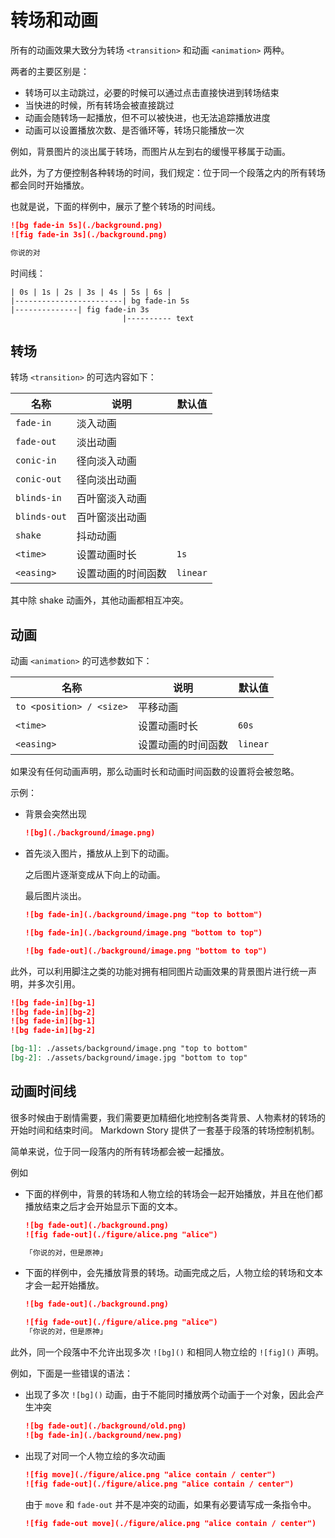 # 转场和动画

所有的动画效果大致分为转场 `<transition>` 和动画 `<animation>` 两种。

两者的主要区别是：

- 转场可以主动跳过，必要的时候可以通过点击直接快进到转场结束
- 当快进的时候，所有转场会被直接跳过
- 动画会随转场一起播放，但不可以被快进，也无法追踪播放进度
- 动画可以设置播放次数、是否循环等，转场只能播放一次

例如，背景图片的淡出属于转场，而图片从左到右的缓慢平移属于动画。

此外，为了方便控制各种转场的时间，我们规定：位于同一个段落之内的所有转场都会同时开始播放。

也就是说，下面的样例中，展示了整个转场的时间线。

```markdown
![bg fade-in 5s](./background.png)
![fig fade-in 3s](./background.png)

你说的对
```

时间线：

```
| 0s | 1s | 2s | 3s | 4s | 5s | 6s |
|------------------------| bg fade-in 5s
|--------------| fig fade-in 3s
                         |---------- text
```

## 转场

转场 `<transition>` 的可选内容如下：

| 名称         | 说明               | 默认值   |
| ------------ | ------------------ | -------- |
| `fade-in`    | 淡入动画           |          |
| `fade-out`   | 淡出动画           |          |
| `conic-in`   | 径向淡入动画       |          |
| `conic-out`  | 径向淡出动画       |          |
| `blinds-in`  | 百叶窗淡入动画     |          |
| `blinds-out` | 百叶窗淡出动画     |          |
| `shake`      | 抖动动画           |          |
| `<time>`     | 设置动画时长       | `1s`     |
| `<easing>`   | 设置动画的时间函数 | `linear` |

其中除 shake 动画外，其他动画都相互冲突。

## 动画

动画 `<animation>` 的可选参数如下：

| 名称                     | 说明               | 默认值   |
| ------------------------ | ------------------ | -------- |
| `to <position> / <size>` | 平移动画           |          |
| `<time>`                 | 设置动画时长       | `60s`    |
| `<easing>`               | 设置动画的时间函数 | `linear` |

如果没有任何动画声明，那么动画时长和动画时间函数的设置将会被忽略。

示例：

- 背景会突然出现

  ```markdown
  ![bg](./background/image.png)
  ```

- 首先淡入图片，播放从上到下的动画。

  之后图片逐渐变成从下向上的动画。

  最后图片淡出。

  ```markdown
  ![bg fade-in](./background/image.png "top to bottom")

  ![bg fade-in](./background/image.png "bottom to top")

  ![bg fade-out](./background/image.png "bottom to top")
  ```

此外，可以利用脚注之类的功能对拥有相同图片动画效果的背景图片进行统一声明，并多次引用。

```markdown
![bg fade-in][bg-1]
![bg fade-in][bg-2]
![bg fade-in][bg-1]
![bg fade-in][bg-2]

[bg-1]: ./assets/background/image.png "top to bottom"
[bg-2]: ./assets/background/image.jpg "bottom to top"
```

## 动画时间线

很多时候由于剧情需要，我们需要更加精细化地控制各类背景、人物素材的转场的开始时间和结束时间。
Markdown Story 提供了一套基于段落的转场控制机制。

简单来说，位于同一段落内的所有转场都会被一起播放。

例如

- 下面的样例中，背景的转场和人物立绘的转场会一起开始播放，并且在他们都播放结束之后才会开始显示下面的文本。

  ```markdown
  ![bg fade-out](./background.png)
  ![fig fade-out](./figure/alice.png "alice")

  「你说的对，但是原神」
  ```

- 下面的样例中，会先播放背景的转场。动画完成之后，人物立绘的转场和文本才会一起开始播放。

  ```markdown
  ![bg fade-out](./background.png)

  ![fig fade-out](./figure/alice.png "alice")
  「你说的对，但是原神」
  ```

此外，同一个段落中不允许出现多次 `![bg]()` 和相同人物立绘的 `![fig]()` 声明。

例如，下面是一些错误的语法：

- 出现了多次 `![bg]()` 动画，由于不能同时播放两个动画于一个对象，因此会产生冲突

  ```markdown
  ![bg fade-out](./background/old.png)
  ![bg fade-in](./background/new.png)
  ```

- 出现了对同一个人物立绘的多次动画

  ```markdown
  ![fig move](./figure/alice.png "alice contain / center")
  ![fig fade-out](./figure/alice.png "alice contain / center")
  ```

  由于 `move` 和 `fade-out` 并不是冲突的动画，如果有必要请写成一条指令中。

  ```markdown
  ![fig fade-out move](./figure/alice.png "alice contain / center")
  ```
